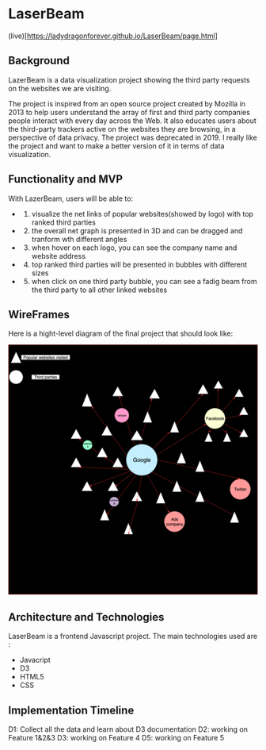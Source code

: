 # LaserBeam

(live)[https://ladydragonforever.github.io/LaserBeam/page.html]


## Background

LazerBeam is a data visualization project showing the third party requests on the websites we are visiting.

The project is inspired from an open source project created by Mozilla in 2013 to help users understand the array of first and third party companies people interact with every day across the Web. It also educates users about the third-party trackers active on the websites they are browsing, in a perspective of data privacy. The project was deprecated in 2019. I really like the project and want to make a better version of it in terms of data visualization.

## Functionality and MVP

With LazerBeam, users will be able to:
 * 1. visualize the net links of popular websites(showed by logo) with top ranked third parties
 * 2. the overall net graph is presented in 3D and can be dragged and tranform wth different angles
 * 3. when hover on each logo, you can see the company name and website address
 * 4. top ranked third parties will be presented in bubbles with different sizes
 * 5. when click on one third party bubble, you can see a fadig beam from the third party to all other linked websites
 
 
## WireFrames
  
  Here is a hight-level diagram of the final project that should look like:
  
  ![alt text](https://github.com/ladydragonforever/LaserBeam/blob/master/LazerBeam.png)
  
## Architecture and Technologies
 LaserBeam is a frontend Javascript project. The main technologies used are :
  * Javacript
  * D3
  * HTML5
  * CSS
  
## Implementation Timeline

  D1: Collect all the data and learn about D3 documentation
  D2: working on Feature 1&2&3
  D3: working on Feature 4
  D5: working on Feature 5
